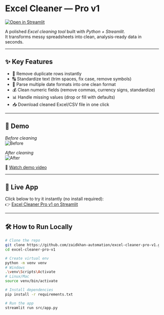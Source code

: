 # Excel Cleaner — Pro v1

[![Open in Streamlit](https://static.streamlit.io/badges/streamlit_badge_black_white.svg)](https://excel-cleaner-pro-v1-xxxxx.streamlit.app)

A polished *Excel cleaning tool* built with *Python + Streamlit*.  
It transforms messy spreadsheets into clean, analysis-ready data in seconds.  

---

## ✨ Key Features
- 🧹 Remove duplicate rows instantly  
- 🔠 Standardize text (trim spaces, fix case, remove symbols)  
- 📅 Parse multiple date formats into one clean format  
- 💰 Clean numeric fields (remove commas, currency signs, standardize)  
- 📊 Handle missing values (drop or fill with defaults)  
- 📥 Download cleaned Excel/CSV file in one click  

---

## 📸 Demo

*Before cleaning*  
![Before](assets/before.png)

*After cleaning*  
![After](assets/after.png)

🎥 [Watch demo video](assets/demo.mp4)

---

## 🚀 Live App
Click below to try it instantly (no install required):  
👉 [Excel Cleaner Pro v1 on Streamlit](https://excel-cleaner-pro-v1-xxxxx.streamlit.app)

---

## 🛠 How to Run Locally

```bash
# Clone the repo
git clone https://github.com/zaidkhan-automation/excel-cleaner-pro-v1.git
cd excel-cleaner-pro-v1

# Create virtual env
python -m venv venv
# Windows
.\venv\Scripts\Activate
# Linux/Mac
source venv/bin/activate

# Install dependencies
pip install -r requirements.txt

# Run the app
streamlit run src/app.py
